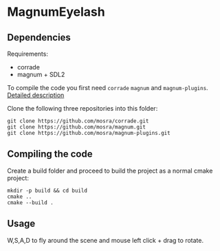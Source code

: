 # MagnumEyelash


## Dependencies
Requirements:
- corrade
- magnum + SDL2

To compile the code you first need `corrade` `magnum` and `magnum-plugins`. [Detailed description](https://doc.magnum.graphics/magnum/getting-started.html#getting-started-setup-subproject)

Clone the following three repositories into this folder:
```
git clone https://github.com/mosra/corrade.git
git clone https://github.com/mosra/magnum.git
git clone https://github.com/mosra/magnum-plugins.git
```

## Compiling the code

Create a build folder and proceed to build the project as a normal cmake project:
```
mkdir -p build && cd build
cmake ..
cmake --build .
```


## Usage

W,S,A,D to fly around the scene and mouse left click + drag to rotate.

